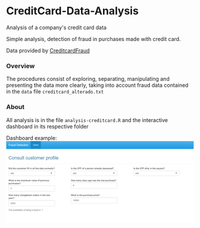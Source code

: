 # CreditCard-Data-Analysis
Analysis of a company's credit card data

Simple analysis, detection of fraud in purchases made with credit card.

Data provided by [CreditcardFraud](https://www.kaggle.com/mlg-ulb/creditcardfraud)

### Overview
The procedures consist of exploring, separating, manipulating and presenting the data more clearly, taking into account fraud data contained in the `data` file `creditcard_alterado.txt`

### About
All analysis is in the file `analysis-creditcard.R`
and the interactive dashboard in its respective folder

Dashboard example:
<img src="/dashboard/screen-fraud-detection.png" alt="image">
